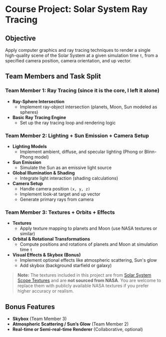 # Course Project: Solar System Ray Tracing

## Objective
Apply computer graphics and ray tracing techniques to render a single high-quality scene of the Solar System at a given simulation time `t`, from a specified camera position, camera orientation, and up vector.

## Team Members and Task Split

### Team Member 1: **Ray Tracing** (since it is the core, I left it alone)
- **Ray-Sphere Intersection**
  - Implement ray-object intersection (planets, Moon, Sun modeled as spheres)
- **Basic Ray Tracing Engine**
  - Set up the ray tracing loop and rendering logic

### Team Member 2: **Lighting + Sun Emission + Camera Setup**
- **Lighting Models**
  - Implement ambient, diffuse, and specular lighting (Phong or Blinn-Phong model)
- **Sun Emission**
  - Simulate the Sun as an emissive light source
- **Global Illumination & Shading**
  - Integrate light interaction (shading calculations)
- **Camera Setup**
  - Handle camera position `(x, y, z)`
  - Implement look-at target and up vector
  - Generate primary rays from camera

### Team Member 3: **Textures + Orbits + Effects**
- **Textures**
  - Apply texture mapping to planets and Moon (use NASA textures or similar)
- **Orbital & Rotational Transformations**
  - Compute positions and rotations of planets and Moon at simulation time `t`
- **Visual Effects & Skybox (Bonus)**
  - Implement optional effects like atmospheric scattering, Sun's glow
  - Add skybox (background starfield or galaxy)

> **Note:** The textures included in this project are from [Solar System Scope Textures](https://www.solarsystemscope.com/textures/) and are **not sourced from NASA**.
> You are welcome to replace them with publicly available NASA textures if you prefer higher accuracy or realism.

## Bonus Features
- **Skybox** (Team Member 3)
- **Atmospheric Scattering / Sun’s Glow** (Team Member 2)
- **Real-time or Semi-real-time Renderer** (Collaborative, optional)

